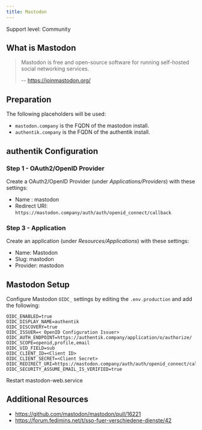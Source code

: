 ```yaml
---
title: Mastodon
---
```


<span class="badge badge--secondary">Support level: Community</span>

## What is Mastodon

> Mastodon is free and open-source software for running self-hosted social networking services.
>
> -- https://joinmastodon.org/

## Preparation

The following placeholders will be used:

-   `mastodon.company` is the FQDN of the mastodon install.
-   `authentik.company` is the FQDN of the authentik install.

## authentik Configuration

### Step 1 - OAuth2/OpenID Provider

Create a OAuth2/OpenID Provider (under _Applications/Providers_) with these settings:

-   Name : mastodon
-   Redirect URI: `https://mastodon.company/auth/auth/openid_connect/callback`

### Step 3 - Application

Create an application (under _Resources/Applications_) with these settings:

-   Name: Mastodon
-   Slug: mastodon
-   Provider: mastodon

## Mastodon Setup

Configure Mastodon `OIDC_` settings by editing the `.env.production` and add the following:

```
OIDC_ENABLED=true
OIDC_DISPLAY_NAME=authentik
OIDC_DISCOVERY=true
OIDC_ISSUER=< OpenID Configuration Issuer>
OIDC_AUTH_ENDPOINT=https://authentik.company/application/o/authorize/
OIDC_SCOPE=openid,profile,email
OIDC_UID_FIELD=sub
OIDC_CLIENT_ID=<Client ID>
OIDC_CLIENT_SECRET=<Client Secret>
OIDC_REDIRECT_URI=https://mastodon.company/auth/auth/openid_connect/callback
OIDC_SECURITY_ASSUME_EMAIL_IS_VERIFIED=true
```

Restart mastodon-web.service

## Additional Resources

-   https://github.com/mastodon/mastodon/pull/16221
-   https://forum.fedimins.net/t/sso-fuer-verschiedene-dienste/42
